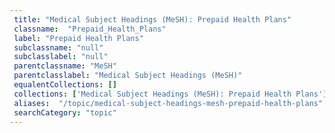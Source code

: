 ```yaml
--- 
 title: "Medical Subject Headings (MeSH): Prepaid Health Plans" 
 classname:  "Prepaid_Health_Plans" 
 label: "Prepaid Health Plans" 
 subclassname: "null" 
 subclasslabel: "null" 
 parentclassname: "MeSH" 
 parentclasslabel: "Medical Subject Headings (MeSH)" 
 equalentCollections: [] 
 collections: ['Medical Subject Headings (MeSH): Prepaid Health Plans']
 aliases:  "/topic/medical-subject-headings-mesh-prepaid-health-plans"  
 searchCategory: "topic" 
---
```

